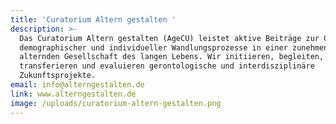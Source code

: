 ```yaml
---
title: 'Curatorium Altern gestalten '
description: >-
  Das Curatorium Altern gestalten (AgeCU) leistet aktive Beiträge zur Gestaltung
  demographischer und individueller Wandlungsprozesse in einer zunehmend
  alternden Gesellschaft des langen Lebens. Wir initiieren, begleiten,
  transferieren und evaluieren gerontologische und interdisziplinäre
  Zukunftsprojekte. 
email: info@alterngestalten.de
link: www.alterngestalten.de
image: /uploads/curatorium-altern-gestalten.png
---
```



